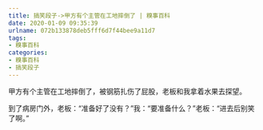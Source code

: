 ```yaml
---
title: 搞笑段子->甲方有个主管在工地摔倒了 | 糗事百科
date: 2020-01-09 09:35:39
urlname: 072b133878deb5fff6d7f44bee9a11d7
tags: 
- 糗事百科
categories:
- 糗事百科
- 搞笑段子
---
```

甲方有个主管在工地摔倒了，被钢筋扎伤了屁股，老板和我拿着水果去探望。

到了病房门外，老板：“准备好了没有？”我：“要准备什么？”老板：“进去后别笑了啊。”



